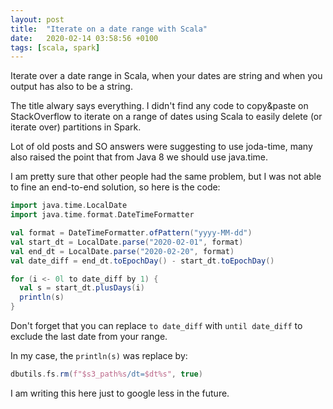 ```yaml
---
layout: post
title:  "Iterate on a date range with Scala"
date:   2020-02-14 03:58:56 +0100
tags: [scala, spark]
---
```

Iterate over a date range in Scala, when your dates are string and when you output has also to be a string.

The title alwary says everything. I didn't find any code to copy&paste on StackOverflow to iterate on a range of dates using Scala to easily delete (or iterate over) partitions in Spark.

Lot of old posts and SO answers were suggesting to use joda-time, many also raised the point that from Java 8 we should use java.time.

I am pretty sure that other people had the same problem, but I was not able to fine an end-to-end solution, so here is the code:

```scala
import java.time.LocalDate
import java.time.format.DateTimeFormatter

val format = DateTimeFormatter.ofPattern("yyyy-MM-dd")
val start_dt = LocalDate.parse("2020-02-01", format)
val end_dt = LocalDate.parse("2020-02-20", format)
val date_diff = end_dt.toEpochDay() - start_dt.toEpochDay()

for (i <- 0l to date_diff by 1) {
  val s = start_dt.plusDays(i)
  println(s)
}
```

Don't forget that you can replace `to date_diff` with `until date_diff` to exclude the last date from your range.

In my case, the `println(s)` was replace by:
```scala
dbutils.fs.rm(f"$s3_path%s/dt=$dt%s", true)
```

I am writing this here just to google less in the future.
